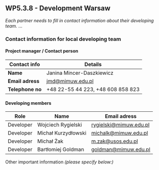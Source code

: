 ## WP5.3.8 - Development Warsaw

*Each partner needs to fill in contact information about their developing team.*
...

### Contact information for local developing team

#### Project manager / Contact person
| Contact info      | Details                            |
| ----------------- | ---------------------------------- |
| **Name**          |  Janina Mincer-Daszkiewicz         |
| **Email adress**  |  jmd@mimuw.edu.pl                  |
| **Telephone no**  |  +48 22-55 44 223, +48 608 858 823 |

#### Developing members
|     Role       |      Name          |              Email adress        |
| -------------  | ------------------ | -------------------------------- |
| Developer      | Wojciech Rygielski | rygielski@mimuw.edu.pl           |
| Developer      | Michał Kurzydłowski| michalk@mimuw.edu.pl             |
| Developer      | Michał Żak         | m.zak@usos.edu.pl                |
| Developer      | Bartłomiej Goldman | goldman@mimuw.edu.pl             |

Other important information _(please specify below:)_ 

